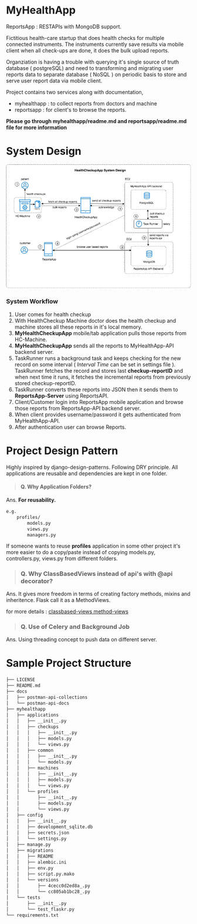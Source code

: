# MyHealthApp

ReportsApp : RESTAPIs with MongoDB support.

Fictitious health-care startup that does health checks for multiple connected instruments. The instruments currently save results via mobile client when all check-ups are done, it does the bulk upload reports.

Organziation is having a trouble with querying it's single source of truth database ( postgreSQL) and need to transforming and migrating user reports data to separate database ( NoSQL ) on periodic basis to store and serve user report data via mobile client.

Project contains two services along with documentation,
- myhealthapp : to collect reports from doctors and machine
- reportsapp : for client's to browse the reports.

**Please go through myhealthapp/readme.md and reportsapp/readme.md file for more information**

# System Design

![alt system-design](https://raw.githubusercontent.com/codetarsier/MyHealthApp/master/docs/healthcheckup-system-design.jpg?raw=true)

### System Workflow
1. User comes for health checkup
2. With HealthCheckup Machine doctor does the health checkup and machine stores all these reports in it's local memory.
3. **MyHealthCheckupApp** mobile/tab application pulls those reports from HC-Machine.
4. **MyHealthCheckupApp** sends all the reports to MyHealthApp-API backend server.
5. TaskRunner runs a background task and keeps checking for the new record on some interval ( *Interval Time* can be set in settings file ). TaskRunner fetches the record and stores last **checkup-reportID** and when next time it runs, it fetches the incremental reports from previously stored checkup-reportID.
6. TaskRunner converts these reports into JSON then it sends them to **ReportsApp-Server** using ReportsAPI. 
7. Client/Customer login into ReportsApp mobile application and browse those reports from ReportsApp-API backend server.
8. When client provides username/password it gets authenticated from MyHealthApp-API.
9. After authentication user can browse Reports.

# Project Design Pattern

Highly inspired by django-design-patterns.
Following DRY principle. All applications are reusable and dependencies are kept in one folder. 

> #### Q. Why Application Folders?

Ans. **For reusability.**

```
e.g.
    profiles/
        models.py
        views.py
        managers.py     
```
If someone wants to reuse **profiles** application in some other project it's more easier to do a copy/paste instead of copying models.py, controllers.py, views.py from different folders.

> ### Q. Why ClassBasedViews instead of api's with @api decorator?

Ans. It gives more freedom in terms of creating factory methods, mixins and inheritence. Flask call it as a MethodViews.

for more details : [classbased-views method-views](http://flask.pocoo.org/docs/0.12/views/#method-views-for-apis)

> ### Q. Use of Celery and Background Job
Ans. Using threading concept to push data on different server.

# Sample Project Structure

```
├── LICENSE
├── README.md
├── docs
│   ├── postman-api-collections
│   └── postman-api-docs
├── myhealthapp
│   ├── applications
│   │   ├── __init__.py
│   │   ├── checkups
│   │   │   ├── __init__.py
│   │   │   ├── models.py
│   │   │   └── views.py
│   │   ├── common
│   │   │   ├── __init__.py
│   │   │   └── models.py
│   │   ├── machines
│   │   │   ├── __init__.py
│   │   │   ├── models.py
│   │   │   └── views.py
│   │   └── profiles
│   │       ├── __init__.py
│   │       ├── models.py
│   │       └── views.py
│   ├── config
│   │   ├── __init__.py
│   │   ├── development_sqlite.db
│   │   ├── secrets.json
│   │   └── settings.py
│   ├── manage.py
│   ├── migrations
│   │   ├── README
│   │   ├── alembic.ini
│   │   ├── env.py
│   │   ├── script.py.mako
│   │   └── versions
│   │       ├── 4cecc0d2ed8a_.py
│   │       └── cc805ab1bc28_.py
│   └── tests
│       ├── __init__.py
│       └── test_flaskr.py
└── requirements.txt
```
